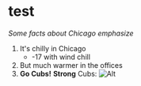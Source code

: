 # test
*Some facts about Chicago* _emphasize_
1. It's chilly in Chicago
	* -17 with wind chill
2. But much warmer in the offices
3. **Go Cubs!** __Strong__
Cubs: ![Alt](Cubbies.png "Cubs")
